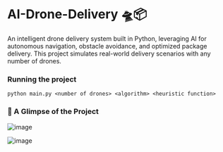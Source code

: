 # AI-Drone-Delivery 🛸📦
An intelligent drone delivery system built in Python, leveraging AI for autonomous navigation, obstacle avoidance, and optimized package delivery. This project simulates real-world delivery scenarios with any number of drones.

### Running the project
```
python main.py <number of drones> <algorithm> <heuristic function>
```

### 👀 A Glimpse of the Project
![image](https://github.com/user-attachments/assets/f8cecd8c-2d94-417b-979e-84c08c6bce6e)

![image](https://github.com/user-attachments/assets/3e2451c3-3753-4da1-88ba-73ad53212073)



